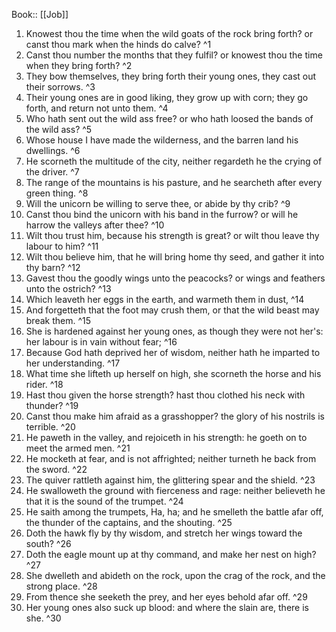  Book:: [[Job]]
 1. Knowest thou the time when the wild goats of the rock bring forth? or canst thou mark when the hinds do calve? ^1
 2. Canst thou number the months that they fulfil? or knowest thou the time when they bring forth? ^2
 3. They bow themselves, they bring forth their young ones, they cast out their sorrows. ^3
 4. Their young ones are in good liking, they grow up with corn; they go forth, and return not unto them. ^4
 5. Who hath sent out the wild ass free? or who hath loosed the bands of the wild ass? ^5
 6. Whose house I have made the wilderness, and the barren land his dwellings. ^6
 7. He scorneth the multitude of the city, neither regardeth he the crying of the driver. ^7
 8. The range of the mountains is his pasture, and he searcheth after every green thing. ^8
 9. Will the unicorn be willing to serve thee, or abide by thy crib? ^9
 10. Canst thou bind the unicorn with his band in the furrow? or will he harrow the valleys after thee? ^10
 11. Wilt thou trust him, because his strength is great? or wilt thou leave thy labour to him? ^11
 12. Wilt thou believe him, that he will bring home thy seed, and gather it into thy barn? ^12
 13. Gavest thou the goodly wings unto the peacocks? or wings and feathers unto the ostrich? ^13
 14. Which leaveth her eggs in the earth, and warmeth them in dust, ^14
 15. And forgetteth that the foot may crush them, or that the wild beast may break them. ^15
 16. She is hardened against her young ones, as though they were not her's: her labour is in vain without fear; ^16
 17. Because God hath deprived her of wisdom, neither hath he imparted to her understanding. ^17
 18. What time she lifteth up herself on high, she scorneth the horse and his rider. ^18
 19. Hast thou given the horse strength? hast thou clothed his neck with thunder? ^19
 20. Canst thou make him afraid as a grasshopper? the glory of his nostrils is terrible. ^20
 21. He paweth in the valley, and rejoiceth in his strength: he goeth on to meet the armed men. ^21
 22. He mocketh at fear, and is not affrighted; neither turneth he back from the sword. ^22
 23. The quiver rattleth against him, the glittering spear and the shield. ^23
 24. He swalloweth the ground with fierceness and rage: neither believeth he that it is the sound of the trumpet. ^24
 25. He saith among the trumpets, Ha, ha; and he smelleth the battle afar off, the thunder of the captains, and the shouting. ^25
 26. Doth the hawk fly by thy wisdom, and stretch her wings toward the south? ^26
 27. Doth the eagle mount up at thy command, and make her nest on high? ^27
 28. She dwelleth and abideth on the rock, upon the crag of the rock, and the strong place. ^28
 29. From thence she seeketh the prey, and her eyes behold afar off. ^29
 30. Her young ones also suck up blood: and where the slain are, there is she. ^30
